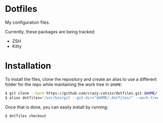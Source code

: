 # Dotfiles

My configuration files.

Currently, these packages are being tracked:

- ZSH
- Kitty

# Installation

To install the files, clone the repository and create an alias to use a different folder for the repo while mantaining the work tree in `$HOME`:

```sh
$ git clone --bare https://github.com/crazy-catzzz/dotfiles.git $HOME/.dotfiles
$ alias dotfiles='/usr/bin/git --git-dir="$HOME/.dotfiles/" --work-tree="$HOME"'
```

Once that is done, you can easily install by running:

```sh
$ dotfiles checkout
```
